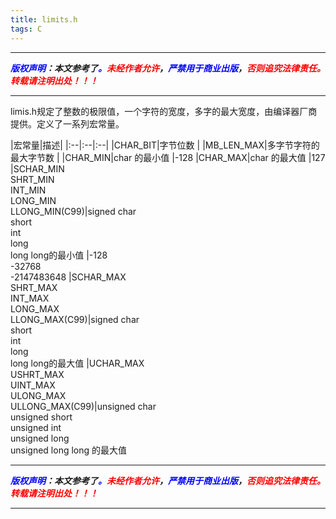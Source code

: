 ```yaml
---
title: limits.h 
tags: C
---
```



------

***<font color=blue>版权声明</font>：本文参考了<font color=blue>。</font><font color=red>未经作者允许</font>，<font color=blue>严禁用于商业出版</font>，<font color=red>否则追究法律责任。转载请注明出处！！！</font>***

------


limis.h规定了整数的极限值，一个字符的宽度，多字的最大宽度，由编译器厂商提供。定义了一系列宏常量。

|宏常量|描述|
|:--|:--|:--|
|CHAR_BIT|字节位数 |
|MB_LEN_MAX|多字节字符的最大字节数 |
|CHAR_MIN|char 的最小值 |-128
|CHAR_MAX|char 的最大值 |127
|SCHAR_MIN<br />SHRT_MIN<br />INT_MIN<br />LONG_MIN<br />LLONG_MIN(C99)|signed char <br /> short <br /> int <br /> long <br /> long long的最小值 |-128<br />-32768<br />-2147483648
|SCHAR_MAX<br />SHRT_MAX<br />INT_MAX<br />LONG_MAX<br />LLONG_MAX(C99)|signed char <br /> short <br /> int <br /> long <br />long long的最大值 
|UCHAR_MAX<br />USHRT_MAX<br />UINT_MAX<br />ULONG_MAX<br />ULLONG_MAX(C99)|unsigned char <br /> unsigned short <br /> unsigned int <br /> unsigned long <br /> unsigned long long 的最大值


------

***<font color=blue>版权声明</font>：本文参考了<font color=blue>。</font><font color=red>未经作者允许</font>，<font color=blue>严禁用于商业出版</font>，<font color=red>否则追究法律责任。转载请注明出处！！！</font>***

------
